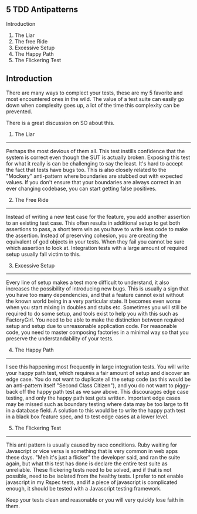 5 TDD Antipatterns
-------------------

  Introduction

  1. The Liar
  2. The free Ride
  3. Excessive Setup
  4. The Happy Path
  5. The Flickering Test

Introduction
-------------
  There are many ways to complect your tests, these are my 5 favorite and most encountered ones in the wild.
  The value of a test suite can easily go down when complexity goes up, a lot of the time this complexity can be prevented.

  There is a great discussion on SO about this.

1. The Liar
-----------
  Perhaps the most devious of them all.  This test instills confidence that the system is correct even though the SUT is actually broken.
  Exposing this test for what it really is can be challenging to say the least.  It's hard to accept the fact that tests have bugs too.
  This is also closely related to the "Mockery" anti-pattern where boundaries are stubbed out with expected values.
  If you don't ensure that your boundaries are always correct in an ever changing codebase, you can start getting false positives.

2.  The Free Ride
------------------
  Instead of writing a new test case for the feature, you add another assertion to an existing test case.
  This often results in additional setup to get both assertions to pass, a short term win as you have to write less code to make the assertion.
  Instead of preserving cohesion, you are creating the equivalent of god objects in your tests.
  When they fail you cannot be sure which assertion to look at.
  Integration tests with a large amount of required setup usually fall victim to this.

3. Excessive Setup
-------------------
  Every line of setup makes a test more difficult to understand, it also increases the possibility of introducing new bugs.
  This is usually a sign that you have too many dependencies, and that a feature cannot exist without the known world being in a very particular state.
  It becomes even worse when you start mixing in doubles and stubs etc.  Sometimes you will still be required to do some setup,
  and tools exist to help you with this such as FactoryGirl. You need to be able to make the distinction between required setup and setup due to
  unreasonable application code.  For reasonable code, you need to master composing factories in a minimal way so that you preserve the
  understandability of your tests.

4. The Happy Path
------------------
  I see this happening most frequently in large integration tests.
  You will write your happy path test, which requires a fair amount of setup and discover an edge case.
  You do not want to duplicate all the setup code (as this would be an anti-pattern itself "Second Class Citizen"), and you do not want to piggy-back
  off the happy path test as we saw above.  This discourages edge case testing, and only the happy path test gets written.
  Important edge cases may be missed such as boundary testing where data may be too large to fit in a database field.
  A solution to this would be to write the happy path test in a black box feature spec, and to test edge cases at a lower level.

5. The Flickering Test
-----------------------
  This anti pattern is usually caused by race conditions.
  Ruby waiting for Javascript or vice versa is something that is very common in web apps these days.
  "Meh it's just a flicker" the developer said, and ran the suite again, but what this test has done is declare the entire test suite as unreliable.
  These flickering tests need to be solved, and if that is not possible, need to be isolated from the healthy tests.
  I prefer to not enable javascript in my Rspec tests, and if a piece of javascript is complicated enough, it should be tested with a Javascript
  testing framework.

Keep your tests clean and reasonable or you will very quickly lose faith in them.